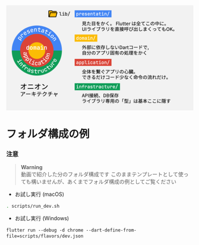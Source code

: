 ![header](https://github.com/rbdog/flutter_note_folders/blob/main/assets/images/onion-archit.png?raw=true)

# フォルダ構成の例

### 注意

> **Warning**  
> 動画で紹介した分のフォルダ構成です
> このままテンプレートとして使っても構いませんが、あくまでフォルダ構成の例としてご覧ください

- お試し実行 (macOS)

```sh
. scripts/run_dev.sh
```

- お試し実行 (Windows)

```
flutter run --debug -d chrome --dart-define-from-file=scripts/flavors/dev.json
```
